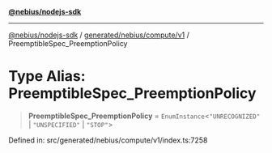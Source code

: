 [**@nebius/nodejs-sdk**](../../../../../README.md)

***

[@nebius/nodejs-sdk](../../../../../README.md) / [generated/nebius/compute/v1](../README.md) / PreemptibleSpec\_PreemptionPolicy

# Type Alias: PreemptibleSpec\_PreemptionPolicy

> **PreemptibleSpec\_PreemptionPolicy** = `EnumInstance`\<`"UNRECOGNIZED"` \| `"UNSPECIFIED"` \| `"STOP"`\>

Defined in: src/generated/nebius/compute/v1/index.ts:7258
